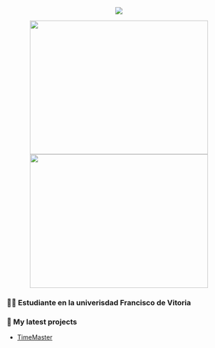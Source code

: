 <p align="center"><a href=".">
  <img align="center" src="https://github-readme-stats.vercel.app/api?username=Cachaza&show_icons=true&theme=tokyonight" />
</a></p>

<p align="center"><a href="https://wakatime.com/@Cachaza">
  <img align="center" width="400" height="300" src="https://wakatime.com/share/@Cachaza/92fd98aa-ae1d-4c8f-b875-79a30e4b3e0e.svg" />
</a>
<a href="https://wakatime.com/@Cachaza">
  <img align="center" width="400" height="300" src="https://wakatime.com/share/@Cachaza/441b4f9d-fe73-459b-b8b7-0bc514c67e5e.svg" />
</a></p>



### 👨‍🎓 Estudiante en la univerisdad Francisco de Vitoria


### 🌱 My latest projects
- [TimeMaster](https://github.com/Cachaza/TimeMaster)
